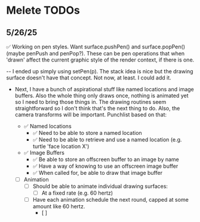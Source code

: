 # Melete TODOs

## 5/26/25

✅ Working on pen styles. Want surface.pushPen() and surface.popPen()
(maybe penPush and penPop?). These can be pen operations that when
'drawn' affect the current graphic style of the render context, if
there is one.

-- I ended up simply using setPen(p). The stack idea is nice but the
drawing surface doesn't have that concept. Not now, at least. I
could add it.

- Next, I have a bunch of aspirational stuff like named locations and
  image buffers. Also the whole thing only draws once, nothing is
  animated yet so I need to bring those things in. The drawing
  routines seem straightforward so I don't think that's the next thing
  to do. Also, the camera transforms will be important. Punchlist
  based on that:

    - ✅ Named locations
        - ✅ Need to be able to store a named location
        - ✅ Need to be able to retrieve and use a named location (e.g. turtle 'face location X')
    - ✅ Image Buffers
        - ✅ Be able to store an offscreen buffer to an image by name
        - ✅ Have a way of knowing to use an offscreen image buffer
        - ✅ When called for, be able to draw that image buffer
    - [ ] Animation
        - [ ] Should be able to animate individual drawing surfaces:
            - [ ] At a fixed rate (e.g. 60 hertz)
        - [ ] Have each animation schedule the next round, capped at some amount like 60 hertz.
            - [ ]
